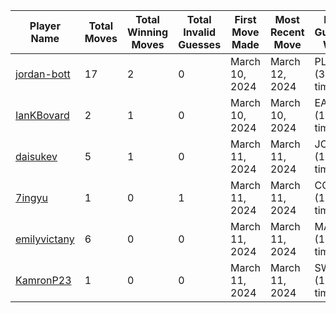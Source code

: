 
| Player Name | Total Moves | Total Winning Moves | Total Invalid Guesses | First Move Made | Most Recent Move | Most Guessed Word |
| ----------- | ----------- | ------------------- | --------------------- | --------------- | ---------------- | ------------- |
| [jordan-bott](https://github.com/jordan-bott) | 17 | 2 | 0 | March 10, 2024 | March 12, 2024 | PLANT (3 times!) |
| [IanKBovard](https://github.com/IanKBovard) | 2 | 1 | 0 | March 10, 2024 | March 10, 2024 | EASEL (1 times!) |
| [daisukev](https://github.com/daisukev) | 5 | 1 | 0 | March 11, 2024 | March 11, 2024 | JOUST (1 times!) |
| [7ingyu](https://github.com/7ingyu) | 1 | 0 | 1 | March 11, 2024 | March 11, 2024 | COEST (1 times!) |
| [emilyvictany](https://github.com/emilyvictany) | 6 | 0 | 0 | March 11, 2024 | March 11, 2024 | MATER (1 times!) |
| [KamronP23](https://github.com/KamronP23) | 1 | 0 | 0 | March 11, 2024 | March 11, 2024 | SWEAR (1 times!) |